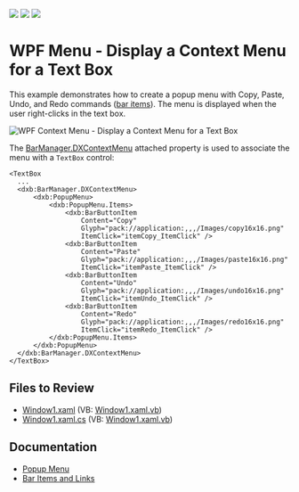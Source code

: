 <!-- default badges list -->
![](https://img.shields.io/endpoint?url=https://codecentral.devexpress.com/api/v1/VersionRange/128640704/22.2.2%2B)
[![](https://img.shields.io/badge/Open_in_DevExpress_Support_Center-FF7200?style=flat-square&logo=DevExpress&logoColor=white)](https://supportcenter.devexpress.com/ticket/details/E1675)
[![](https://img.shields.io/badge/📖_How_to_use_DevExpress_Examples-e9f6fc?style=flat-square)](https://docs.devexpress.com/GeneralInformation/403183)
<!-- default badges end -->

# WPF Menu - Display a Context Menu for a Text Box

This example demonstrates how to create a popup menu with Copy, Paste, Undo, and Redo commands ([bar items](https://docs.devexpress.com/WPF/6553/controls-and-libraries/ribbon-bars-and-menu/bars/populating-bars/items-and-links)). The menu is displayed when the user right-clicks in the text box.

![WPF Context Menu - Display a Context Menu for a Text Box](https://raw.githubusercontent.com/DevExpress-Examples/how-to-create-a-context-menu-with-devexpress-bar-items-e1675/22.2.2%2B/i/wpf-context-menu-devexpress.png)

The [BarManager.DXContextMenu](https://docs.devexpress.com/WPF/DevExpress.Xpf.Bars.BarManager.DXContextMenu) attached property is used to associate the menu with a `TextBox` control:

```xaml
<TextBox
  ...
  <dxb:BarManager.DXContextMenu>
      <dxb:PopupMenu>
          <dxb:PopupMenu.Items>
              <dxb:BarButtonItem
                  Content="Copy"
                  Glyph="pack://application:,,,/Images/copy16x16.png"
                  ItemClick="itemCopy_ItemClick" />
              <dxb:BarButtonItem
                  Content="Paste"
                  Glyph="pack://application:,,,/Images/paste16x16.png"
                  ItemClick="itemPaste_ItemClick" />
              <dxb:BarButtonItem
                  Content="Undo"
                  Glyph="pack://application:,,,/Images/undo16x16.png"
                  ItemClick="itemUndo_ItemClick" />
              <dxb:BarButtonItem
                  Content="Redo"
                  Glyph="pack://application:,,,/Images/redo16x16.png"
                  ItemClick="itemRedo_ItemClick" />
          </dxb:PopupMenu.Items>
      </dxb:PopupMenu>
  </dxb:BarManager.DXContextMenu>
</TextBox>
```

## Files to Review

* [Window1.xaml](./CS/DXContextMenu_Ex/Window1.xaml) (VB: [Window1.xaml.vb](./VB/DXContextMenu_Ex/Window1.xaml.vb))
* [Window1.xaml.cs](./CS/DXContextMenu_Ex/Window1.xaml.cs) (VB: [Window1.xaml.vb](./VB/DXContextMenu_Ex/Window1.xaml.vb))

## Documentation

* [Popup Menu](https://docs.devexpress.com/WPF/DevExpress.Xpf.Bars.PopupMenu)
* [Bar Items and Links](https://docs.devexpress.com/WPF/6553/controls-and-libraries/ribbon-bars-and-menu/bars/populating-bars/items-and-links)
